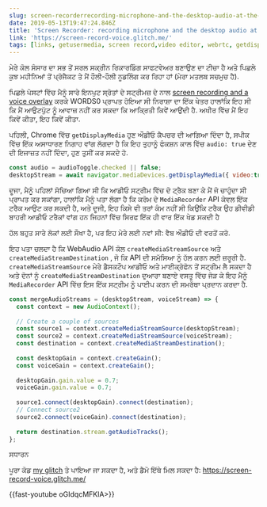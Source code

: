 ```yaml
---
slug: screen-recorderrecording-microphone-and-the-desktop-audio-at-the-same-time
date: 2019-05-13T19:47:24.846Z
title: 'Screen Recorder: recording microphone and the desktop audio at the same time'
link: 'https://screen-record-voice.glitch.me/'
tags: [links, getusermedia, screen record,video editor, webrtc, getdisplaymedia]
---
```

ਮੇਰੇ ਕੋਲ ਸੰਸਾਰ ਦਾ ਸਭ ਤੋਂ ਸਰਲ ਸਕ੍ਰੀਨ ਰਿਕਾਰਡਿੰਗ ਸਾਫਟਵੇਅਰ ਬਣਾਉਣ ਦਾ ਟੀਚਾ ਹੈ ਅਤੇ ਪਿਛਲੇ ਕੁਝ ਮਹੀਨਿਆਂ ਤੋਂ ਪ੍ਰੋਜੈਕਟ ਤੇ ਮੈਂ ਹੌਲੀ-ਹੌਲੀ ਨੂਡਲਿੰਗ ਕਰ ਰਿਹਾ ਹਾਂ (ਮੇਰਾ ਮਤਲਬ ਸਚਮੁਚ ਹੈ).

ਪਿਛਲੇ ਪੋਸਟਾਂ ਵਿੱਚ ਮੈਨੂੰ ਸਾਰੇ ਇਨਪੁਟ ਸ੍ਰੋਤਾਂ ਦੇ ਸਟ੍ਰੀਮਜ਼ ਦੇ ਨਾਲ [screen recording and a voice overlay](/building-a-video-editor-on-the-web-screencasting/) ਕਰਕੇ WORDS0 ਪ੍ਰਾਪਤ ਹੋਇਆ ਸੀ ਨਿਰਾਸ਼ਾ ਦਾ ਇੱਕ ਖੇਤਰ ਹਾਲਾਂਕਿ ਇਹ ਸੀ ਕਿ ਮੈਂ ਆਉਟਪੁੱਟ ਨੂੰ ਆਵਾਜ਼ ਨਹੀਂ ਕਰ ਸਕਦਾ ਕਿ ਆਕ੍ਰਿਤੀ ਕਿਵੇਂ ਆਉਂਦੀ ਹੈ. ਅਖੀਰ ਵਿੱਚ ਮੈਂ ਇਹ ਕਿਵੇਂ ਕੀਤਾ, ਇਹ ਕਿਵੇਂ ਕੀਤਾ.

ਪਹਿਲੀ, Chrome ਵਿੱਚ `getDisplayMedia` ਹੁਣ ਔਡੀਓ ਕੈਪਚਰ ਦੀ ਆਗਿਆ ਦਿੰਦਾ ਹੈ, ਸਪੀਕ ਵਿੱਚ ਇੱਕ ਅਸਾਧਾਰਣ ਨਿਗਾਹ ਵਾਂਗ ਲੱਗਦਾ ਹੈ ਕਿ ਇਹ ਤੁਹਾਨੂੰ ਫੰਕਸ਼ਨ ਕਾਲ ਵਿੱਚ `audio: true` ਦੇਣ ਦੀ ਇਜਾਜ਼ਤ ਨਹੀਂ ਦਿੰਦਾ, ਹੁਣ ਤੁਸੀਂ ਕਰ ਸਕਦੇ ਹੋ.

```javascript
const audio = audioToggle.checked || false;
desktopStream = await navigator.mediaDevices.getDisplayMedia({ video:true, audio: audio });
```

ਦੂਜਾ, ਮੈਨੂੰ ਪਹਿਲਾਂ ਸੋਚਿਆ ਗਿਆ ਸੀ ਕਿ ਆਡੀਓ ਸਟ੍ਰੀਮ ਵਿੱਚ ਦੋ ਟ੍ਰੈਕ ਬਣਾ ਕੇ ਮੈਂ ਜੋ ਚਾਹੁੰਦਾ ਸੀ ਪ੍ਰਾਪਤ ਕਰ ਸਕਾਂਗਾ, ਹਾਲਾਂਕਿ ਮੈਨੂੰ ਪਤਾ ਲੱਗਾ ਹੈ ਕਿ ਕਰੋਮ ਦੇ `MediaRecorder` API ਕੇਵਲ ਇੱਕ ਟਰੈਕ ਆਉਟ ਕਰ ਸਕਦੀ ਹੈ, ਅਤੇ ਦੂਜੀ, ਇਹ ਕਿਸੇ ਵੀ ਤਰਾਂ ਕੰਮ ਨਹੀਂ ਸੀ ਕਿਉਂਕਿ ਟਰੈਕ ਉਹ ਡੀਵੀਡੀ ਬਾਹਰੀ ਆਡੀਓ ਟਰੈਕਾਂ ਵਾਂਗ ਹਨ ਜਿਹਨਾਂ ਵਿੱਚ ਸਿਰਫ ਇੱਕ ਹੀ ਵਾਰ ਇੱਕ ਖੇਡ ਸਕਦੀ ਹੈ

ਹੱਲ ਬਹੁਤ ਸਾਰੇ ਲੋਕਾਂ ਲਈ ਸੌਖਾ ਹੈ, ਪਰ ਇਹ ਮੇਰੇ ਲਈ ਨਵਾਂ ਸੀ: ਵੈਬ ਔਡੀਓ ਦੀ ਵਰਤੋਂ ਕਰੋ.

ਇਹ ਪਤਾ ਚਲਦਾ ਹੈ ਕਿ WebAudio API ਕੋਲ `createMediaStreamSource` ਅਤੇ `createMediaStreamDestination` , ਜੋ ਕਿ API ਦੀ ਸਮੱਸਿਆ ਨੂੰ ਹੱਲ ਕਰਨ ਲਈ ਜ਼ਰੂਰੀ ਹੈ. `createMediaStreamSource` ਮੇਰੇ ਡੈਸਕਟੌਪ ਆਡੀਓ ਅਤੇ ਮਾਈਕ੍ਰੋਫੋਨ ਤੋਂ ਸਟ੍ਰੀਮ ਲੈ ਸਕਦਾ ਹੈ ਅਤੇ ਦੋਨਾਂ ਨੂੰ `createMediaStreamDestination` ਦੁਆਰਾ ਬਣਾਏ ਵਸਤੂ ਵਿੱਚ ਜੋੜ ਕੇ ਇਹ ਮੈਨੂੰ `MediaRecorder` API ਵਿੱਚ ਇਸ ਇੱਕ ਸਟ੍ਰੀਮ ਨੂੰ ਪਾਈਪ ਕਰਨ ਦੀ ਸਮਰੱਥਾ ਪ੍ਰਦਾਨ ਕਰਦਾ ਹੈ.

```javascript
const mergeAudioStreams = (desktopStream, voiceStream) => {
  const context = new AudioContext();
    
  // Create a couple of sources
  const source1 = context.createMediaStreamSource(desktopStream);
  const source2 = context.createMediaStreamSource(voiceStream);
  const destination = context.createMediaStreamDestination();
  
  const desktopGain = context.createGain();
  const voiceGain = context.createGain();
    
  desktopGain.gain.value = 0.7;
  voiceGain.gain.value = 0.7;
   
  source1.connect(desktopGain).connect(destination);
  // Connect source2
  source2.connect(voiceGain).connect(destination);
    
  return destination.stream.getAudioTracks();
};
```

ਸਧਾਰਨ

ਪੂਰਾ ਕੋਡ [my glitch](https://glitch.com/edit/#!/screen-record-voice) ਤੇ ਪਾਇਆ ਜਾ ਸਕਦਾ ਹੈ, ਅਤੇ ਡੈਮੋ ਇੱਥੇ ਮਿਲ ਸਕਦਾ ਹੈ: https://screen-record-voice.glitch.me/

{{fast-youtube oGIdqcMFKlA&gt;}}

